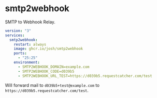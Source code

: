 # smtp2webhook

SMTP to Webhook Relay.

```yml
version: "3"
services:
  smtp2webhook:
    restart: always
    image: ghcr.io/josh/smtp2webhook
    ports:
      - "25:25"
    environment:
      - SMTP2WEBHOOK_DOMAIN=example.com
      - SMTP2WEBHOOK_CODE=d039b5
      - SMTP2WEBHOOK_URL_TEST=https://d039b5.requestcatcher.com/test
```

Will forward mail to `d039b5+test@example.com` to `https://d039b5.requestcatcher.com/test`.
